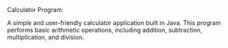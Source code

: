 Calculator Program:

A simple and user-friendly calculator application built in Java. 
This program performs basic arithmetic operations, including addition, subtraction, multiplication, and division.
